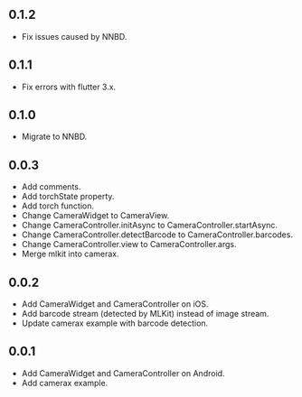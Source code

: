 ## 0.1.2

- Fix issues caused by NNBD.

## 0.1.1

- Fix errors with flutter 3.x.

## 0.1.0

- Migrate to NNBD.

## 0.0.3

- Add comments.
- Add torchState property.
- Add torch function.
- Change CameraWidget to CameraView.
- Change CameraController.initAsync to CameraController.startAsync.
- Change CameraController.detectBarcode to CameraController.barcodes.
- Change CameraController.view to CameraController.args.
- Merge mlkit into camerax.

## 0.0.2

- Add CameraWidget and CameraController on iOS.
- Add barcode stream (detected by MLKit) instead of image stream.
- Update camerax example with barcode detection.

## 0.0.1

- Add CameraWidget and CameraController on Android.
- Add camerax example.
